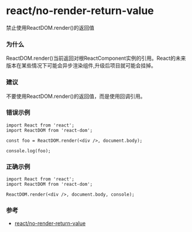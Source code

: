 # react/no-render-return-value

禁止使用ReactDOM.render()的返回值

### 为什么

ReactDOM.render()当前返回对根ReactComponent实例的引用。React的未来版本在某些情况下可能会异步渲染组件,升级后项目就可能会挂掉。

### 建议

不要使用ReactDOM.render()的返回值，而是使用回调引用。

### 错误示例

```tsx
import React from 'react';
import ReactDOM from 'react-dom';

const foo = ReactDOM.render(<div />, document.body);

console.log(foo);
```

### 正确示例

```tsx
import React from 'react';
import ReactDOM from 'react-dom';

ReactDOM.render(<div />, document.body, console);
```

### 参考

- [react/no-render-return-value](https://github.com/jsx-eslint/eslint-plugin-react/blob/master/docs/rules/no-render-return-value.md)
